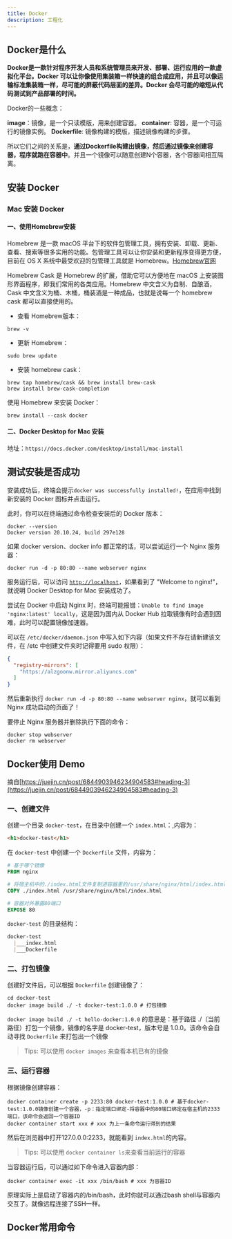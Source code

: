 ```yaml
---
title: Docker
description: 工程化
---
```


## Docker是什么

**Docker是一款针对程序开发人员和系统管理员来开发、部署、运行应用的一款虚拟化平台。Docker 可以让你像使用集装箱一样快速的组合成应用，并且可以像运输标准集装箱一样，尽可能的屏蔽代码层面的差异。Docker 会尽可能的缩短从代码测试到产品部署的时间。**

Docker的一些概念：

**image**：镜像，是一个只读模版，用来创建容器。
**container**: 容器，是一个可运行的镜像实例。
**Dockerfile**: 镜像构建的模版，描述镜像构建的步骤。

所以它们之间的关系是，**通过Dockerfile构建出镜像，然后通过镜像来创建容器，程序就跑在容器中**。并且一个镜像可以随意创建N个容器，各个容器间相互隔离。

## 安装 Docker

### Mac 安装 Docker

#### 一、使用Homebrew安装

Homebrew 是一款 macOS 平台下的软件包管理工具，拥有安装、卸载、更新、查看、搜索等很多实用的功能。包管理工具可以让你安装和更新程序变得更方便，目前在 OS X 系统中最受欢迎的包管理工具就是 Homebrew。[Homebrew官网](https://brew.sh/index_zh-cn)

Homebrew Cask 是 Homebrew 的扩展，借助它可以方便地在 macOS 上安装图形界面程序，即我们常用的各类应用。Homebrew 中文含义为自制、自酿酒，Cask 中文含义为桶、木桶，桶装酒是一种成品，也就是说每一个 homebrew cask 都可以直接使用的。

* 查看 Homebrew版本：

```shell
brew -v
```

* 更新 Homebrew：

```shell
sudo brew update
```

* 安装 homebrew cask：

```shell
brew tap homebrew/cask && brew install brew-cask
brew install brew-cask-completion
```

使用 Homebrew 来安装 Docker：

```shell
brew install --cask docker
```

#### 二、Docker Desktop for Mac 安装

地址：`https://docs.docker.com/desktop/install/mac-install`

## 测试安装是否成功

安装成功后，终端会提示`docker was successfully installed!`，在应用中找到新安装的 Docker 图标并点击运行。

此时，你可以在终端通过命令检查安装后的 Docker 版本：

```shell
docker --version
Docker version 20.10.24, build 297e128
```

如果 docker version、docker info 都正常的话，可以尝试运行一个 Nginx 服务器：

```shell
docker run -d -p 80:80 --name webserver nginx
```

服务运行后，可以访问 [`http://localhost`](http://localhost)，如果看到了 "Welcome to nginx!"，就说明 Docker Desktop for Mac 安装成功了。

尝试在 Docker 中启动 Nginx 时，终端可能报错：`Unable to find image 'nginx:latest' locally`，这是因为国内从 Docker Hub 拉取镜像有时会遇到困难，此时可以配置镜像加速器。

可以在 `/etc/docker/daemon.json` 中写入如下内容（如果文件不存在请新建该文件，在 /etc 中创建文件夹时记得要用 sudo 权限）：

```json
{
  "registry-mirrors": [
    "https://alzgoonw.mirror.aliyuncs.com"
  ]
}
```

然后重新执行 `docker run -d -p 80:80 --name webserver nginx`，就可以看到 Nginx 成功启动的页面了！

要停止 Nginx 服务器并删除执行下面的命令：

```shell
docker stop webserver
docker rm webserver
```

## Docker使用 Demo

摘自[https://juejin.cn/post/6844903946234904583#heading-3](https://juejin.cn/post/6844903946234904583#heading-3)

### 一、创建文件

创建一个目录 `docker-test`，在目录中创建一个 `index.html`：,内容为：

```html
<h1>docker-test</h1>
```

在 `docker-test` 中创建一个 `Dockerfile` 文件，内容为：

```dockerfile
# 基于哪个镜像
FROM nginx 

# 将宿主机中的./index.html文件复制进容器里的/usr/share/nginx/html/index.html
COPY ./index.html /usr/share/nginx/html/index.html 

# 容器对外暴露80端口
EXPOSE 80
```

`docker-test` 的目录结构：

```markdown
docker-test
  |___index.html
  |___Dockerfile
```

### 二、打包镜像

创建好文件后，可以根据 `Dockerfile` 创建镜像了：

```shell
cd docker-test
docker image build ./ -t docker-test:1.0.0 # 打包镜像
```

`docker image build ./ -t hello-docker:1.0.0` 的意思是：基于路径 ./（当前路径）打包一个镜像，镜像的名字是 docker-test，版本号是 1.0.0。该命令会自动寻找 `Dockerfile` 来打包出一个镜像

> Tips: 可以使用 `docker images` 来查看本机已有的镜像

### 三、运行容器

根据镜像创建容器：

```shell
docker container create -p 2233:80 docker-test:1.0.0 # 基于docker-test:1.0.0镜像创建一个容器，-p：指定端口绑定-将容器中的80端口绑定在宿主机的2333端口，该命令会返回一个容器ID
docker container start xxx # xxx 为上一条命令运行得到的结果
```

然后在浏览器中打开127.0.0.0:2233，就能看到 `index.html`的内容。

> Tips: 可以使用 `docker container ls`来查看当前运行的容器

当容器运行后，可以通过如下命令进入容器内部：

```shell
docker container exec -it xxx /bin/bash # xxx 为容器ID
```

原理实际上是启动了容器内的/bin/bash，此时你就可以通过bash shell与容器内交互了。就像远程连接了SSH一样。

## Docker常用命令
